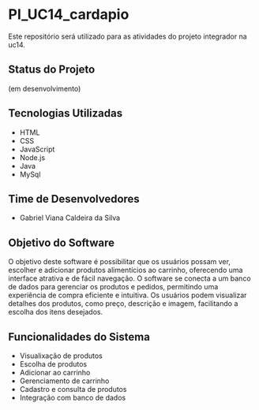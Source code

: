 # PI_UC14_cardapio
Este repositório será utilizado para as atividades do projeto integrador na uc14.

## Status do Projeto
(em desenvolvimento)

## Tecnologias Utilizadas
- HTML
- CSS
- JavaScript
- Node.js
- Java
- MySql

## Time de Desenvolvedores
- Gabriel Viana Caldeira da Silva

## Objetivo do Software
O objetivo deste software é possibilitar que os usuários possam ver, escolher e adicionar produtos alimentícios ao carrinho, oferecendo uma interface atrativa e de fácil navegação. O software se conecta a um banco de dados para gerenciar os produtos e pedidos, permitindo uma experiência de compra eficiente e intuitiva. Os usuários podem visualizar detalhes dos produtos, como preço, descrição e imagem, facilitando a escolha dos itens desejados.

## Funcionalidades do Sistema
- Visualixação de produtos
- Escolha de produtos
- Adicionar ao carrinho
- Gerenciamento de carrinho
- Cadastro e consulta de produtos
- Integração com banco de dados
